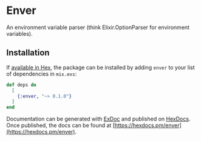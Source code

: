 # Enver

An environment variable parser (think Elixir.OptionParser for environment variables).

## Installation

If [available in Hex](https://hex.pm/docs/publish), the package can be installed
by adding `enver` to your list of dependencies in `mix.exs`:

```elixir
def deps do
  [
    {:enver, "~> 0.1.0"}
  ]
end
```

Documentation can be generated with [ExDoc](https://github.com/elixir-lang/ex_doc)
and published on [HexDocs](https://hexdocs.pm). Once published, the docs can
be found at [https://hexdocs.pm/enver](https://hexdocs.pm/enver).
